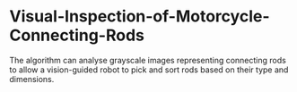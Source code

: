 # Visual-Inspection-of-Motorcycle-Connecting-Rods
The algorithm can analyse grayscale images representing connecting rods to allow a vision-guided robot to pick and sort rods based on their type and dimensions. 

